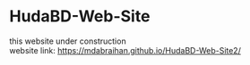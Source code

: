 # HudaBD-Web-Site
this website under construction
<br/>
website link:
https://mdabraihan.github.io/HudaBD-Web-Site2/
